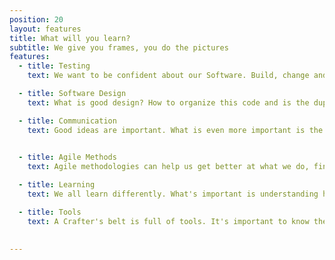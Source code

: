 ```yaml
---
position: 20
layout: features
title: What will you learn?
subtitle: We give you frames, you do the pictures
features:
  - title: Testing
    text: We want to be confident about our Software. Build, change and delete code without fear. And for that, we need tests in place that can tell us when we mess up. You will learn how to write well crafted tests for well crafted Software in a way that will make you wonder how you could live without them.

  - title: Software Design
    text: What is good design? How to organize this code and is the duplication you just noitced a problem? We don't have the ultimate answers but we can teach you how to ask the right questions in order to make informed decisions.

  - title: Communication
    text: Good ideas are important. What is even more important is the ability to convey their value to others. You will learn how to communicate assertively by practicing in both oral and written form.
    

  - title: Agile Methods
    text: Agile methodologies can help us get better at what we do, find our weaknesses and improve how we collaborate. You will make work more fun by applying them effectively.

  - title: Learning
    text: We all learn differently. What's important is understanding how we learn. You will discover your own personal way of learning and use it everyday to improve your knowledge.

  - title: Tools
    text: A Crafter's belt is full of tools. It's important to know the tools of our trade and which kind of problems they solve. You will add tools to your own belt and learn when to use them.
      

---
```

